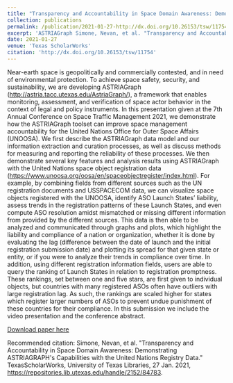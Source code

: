 ```yaml
---
title: "Transparency and Accountability in Space Domain Awareness: Demonstrating ASTRIAGraph's Capabilities with the United Nations Registry Data"
collection: publications
permalink: /publication/2021-01-27-http://dx.doi.org/10.26153/tsw/11754
excerpt: 'ASTRIAGraph Simone, Nevan, et al. "Transparency and Accountability in Space Domain Awareness: Demonstrating ASTRIAGRAPH's Capabilities with the United Nations Registry Data". TexasScholarWorks, University of Texas Libraries, 27 Jan. 2021, https://repositories.lib.utexas.edu/handle/2152/84783.'
date: 2021-01-27
venue: 'Texas ScholarWorks'
citation: 'http://dx.doi.org/10.26153/tsw/11754'
---
```

Near-earth space is geopolitically and commercially contested, and in need of environmental protection. To achieve space safety, security, and sustainability, we are developing ASTRIAGraph (http://astria.tacc.utexas.edu/AstriaGraph/), a framework that enables monitoring, assessment, and verification of space actor behavior in the context of legal and policy instruments. In this presentation given at the 7th Annual Conference on Space Traffic Management 2021, we demonstrate how the ASTRIAGraph toolset can improve space management accountability for the United Nations Office for Outer Space Affairs (UNOOSA). We first describe the ASTRIAGraph data model and our information extraction and curation processes, as well as discuss methods for measuring and reporting the reliability of these processes. We then demonstrate several key features and analysis results using ASTRIAGraph with the United Nations space object registration data (https://www.unoosa.org/oosa/en/spaceobjectregister/index.html). For example, by combining fields from different sources such as the UN registration documents and USSPACECOM data, we can visualize space objects registered with the UNOOSA, identify ASO Launch States’ liability, assess trends in the registration patterns of these Launch States, and even compute ASO resolution amidst mismatched or missing different information from provided by the different sources. This data is then able to be analyzed and communicated through graphs and plots, which highlight the liability and compliance of a nation or organization, whether it is done by evaluating the lag (difference between the date of launch and the initial registration submission date) and plotting its spread for that given state or entity, or if you were to analyze their trends in compliance over time. In addition, using different registration information fields, users are able to query the ranking of Launch States in relation to registration promptness. These rankings, set between one and five stars, are first given to individual objects, but countries with many registered ASOs often have outliers with large registration lag. As such, the rankings are scaled higher for states which register larger numbers of ASOs to prevent undue punishment of these countries for their compliance. In this submission we include the video presentation and the conference abstract.

[Download paper here](http://dx.doi.org/10.26153/tsw/11754)

Recommended citation: Simone, Nevan, et al. "Transparency and Accountability in Space Domain Awareness: Demonstrating ASTRIAGRAPH's Capabilities with the United Nations Registry Data." TexasScholarWorks, University of Texas Libraries, 27 Jan. 2021, https://repositories.lib.utexas.edu/handle/2152/84783.